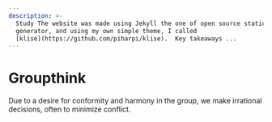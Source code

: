 ```yaml
---
description: >-
  Study The website was made using Jekyll the one of open source static sites
  generator, and using my own simple theme, I called
  [klisé](https://github.com/piharpi/klise).  Key takeaways ...
---
```


# Groupthink

Due to a desire for conformity and harmony in the group, we make irrational decisions, often to minimize conflict.
